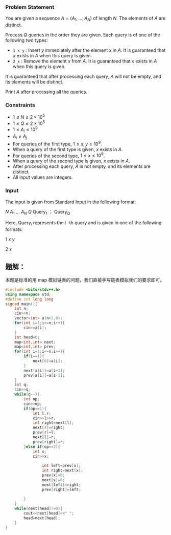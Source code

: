 ### Problem Statement

You are given a sequence $A=(A_1,\ldots,A_N)$ of length $N$. The elements of $A$ are distinct.

Process $Q$ queries in the order they are given. Each query is of one of the following two types:

-   `1 x y` : Insert $y$ immediately after the element $x$ in $A$. It is guaranteed that $x$ exists in $A$ when this query is given.
-   `2 x` : Remove the element $x$ from $A$. It is guaranteed that $x$ exists in $A$ when this query is given.

It is guaranteed that after processing each query, $A$ will not be empty, and its elements will be distinct.

Print $A$ after processing all the queries.


### Constraints

-   $1 \leq N \leq 2\times 10^5$
-   $1 \leq Q \leq 2\times 10^5$
-   $1 \leq A_i \leq 10^9$
-   $A_i \neq A_j$
-   For queries of the first type, $1 \leq x,y \leq 10^9$.
-   When a query of the first type is given, $x$ exists in $A$.
-   For queries of the second type, $1 \leq x \leq 10^9$.
-   When a query of the second type is given, $x$ exists in $A$.
-   After processing each query, $A$ is not empty, and its elements are distinct.
-   All input values are integers.

### Input

The input is given from Standard Input in the following format:


$N$ 
$A_1$ $\ldots$ $A_N$
$Q$
$\mathrm{Query}_1$
$\vdots$ 
$\mathrm{Query}_Q$


Here, $\mathrm{Query}_i$ represents the $i$ \-th query and is given in one of the following formats:


$1$ $x$ $y$

$2$ $x$ 


## 题解：
本题是标准的用 map 模拟链表的问题，我们直接手写链表模拟我们的要求即可。
```cpp
#include <bits/stdc++.h>
using namespace std;
#define int long long
signed main(){
	int n;
	cin>>n;
	vector<int> a(n+2,0);
	for(int i=1;i<=n;i++){
		cin>>a[i];
	}
	int head=0;
	map<int,int> next;
	map<int,int> prev;
	for(int i=1;i<=n;i++){
		if(i==1){
			next[0]=a[i];
		}
		next[a[i]]=a[i+1];
		prev[a[i]]=a[i-1];
	}
	int q;
	cin>>q;
	while(q--){
		int op;
		cin>>op;
		if(op==1){
			int l,r;
			cin>>l>>r;
			int right=next[l];
			next[r]=right;
			prev[r]=l;
			next[l]=r;
			prev[right]=r;
		}else if(op==2){
			int x;
			cin>>x;
			
				int left=prev[x];
				int right=next[x];
				prev[x]=0;
				next[x]=0;
				next[left]=right;
				prev[right]=left;
			
		}
	}
	while(next[head]!=0){
		cout<<next[head]<<" ";
		head=next[head];
	}
}
```